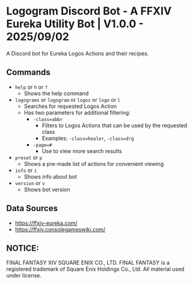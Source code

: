 # Logogram Discord Bot - A FFXIV Eureka Utility Bot | V1.0.0 - 2025/09/02
A Discord bot for Eureka Logos Actions and their recipes.

## Commands
- `help` or `h` or `?`
  - Shows the help command
- `logograms` or `logogram` or `logos` or `logo` or `l`
  - Searches for requested Logos Action
  - Has two parameters for additional filtering:
    - `-class=abbr`
      - Filters to Logos Actions that can be used by the requested class
      - Examples: `-class=healer`, `-class=drg`
    - `-page=#`
      - Use to view more search results
- `preset` or `p`
  - Shows a pre-made list of actions for convenient viewing
- `info` or `i`
  - Shows info about bot
- `version` or `v`
  - Shows bot version

## Data Sources
- https://ffxiv-eureka.com/
- https://ffxiv.consolegameswiki.com/

## NOTICE:
FINAL FANTASY XIV SQUARE ENIX CO., LTD. FINAL FANTASY is a registered trademark of Square Enix Holdings Co., Ltd. All material used under license.
